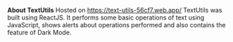**About TextUtils**
Hosted on https://text-utils-56cf7.web.app/
TextUtils was built using ReactJS. It performs some basic operations of text using JavaScript, shows alerts about operations performed and also contains the feature of Dark Mode.

